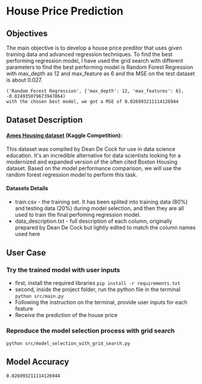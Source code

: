 # House Price Prediction

## Objectives
The main objective is to develop a house price preditor that uses given training data and advanced regression techniques. 
To find the best performing regression model, I have used the grid search with different parameters to find the best performing model is Random Forest Regression with max_depth as 12 and max_feature as 6 and the MSE on the test dataset is about 0.027.
```
('Random Forest Regression', {'max_depth': 12, 'max_features': 6}, -0.024935079673947064)
with the chosen best model, we got a MSE of 0.026993211114126944
```

## Dataset Description

#### [Ames Housing dataset](https://www.kaggle.com/competitions/house-prices-advanced-regression-techniques/overview) (Kaggle Competition):
This dataset was compiled by Dean De Cock for use in data science education. It's an incredible alternative for data scientists looking for a modernized and expanded version of the often cited Boston Housing dataset. Based on the model performance comparison, we will use the random forest regression model to perform this task. 

#### Datasets Details
* train.csv - the training set. It has been splited into training data (80%) and testing data (20%) during model selection, and then they are all used to train the final perfoming regression model. 
* data_description.txt - full description of each column, originally prepared by Dean De Cock but lightly edited to match the column names used here

## User Case
### Try the trained model with user inputs
* first, install the required libraries
```pip install -r requirements.txt```
* second, inside the project folder, run the python file in the terminal
```python src/main.py```
* Following the instruction on the terminal, provide user inputs for each feature
* Receive the prediction of the house price

### Reproduce the model selection process with grid search
```python src/model_selection_with_grid_search.py```

## Model Accuracy 
```0.026993211114126944```
